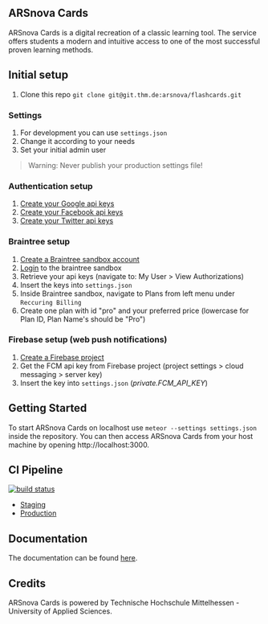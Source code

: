 ARSnova Cards
---

ARSnova Cards is a digital recreation of a classic learning tool. The service offers students a modern and intuitive access to one of the most successful proven learning methods.

## Initial setup

1. Clone this repo `git clone git@git.thm.de:arsnova/flashcards.git`

### Settings

1. For development you can use  `settings.json`
2. Change it according to your needs
3. Set your initial admin user

> Warning: Never publish your production settings file!

### Authentication setup
1. [Create your Google api keys](https://console.developers.google.com/)
2. [Create your Facebook api keys](https://developers.facebook.com/)
3. [Create your Twitter api keys](https://apps.twitter.com/)


### Braintree setup
1. [Create a Braintree sandbox account](https://www.braintreepayments.com/get-started)
2. [Login](https://sandbox.braintreegateway.com/login) to the braintree sandbox
3. Retrieve your api keys (navigate to: My User > View Authorizations)
4. Insert the keys into `settings.json`
5. Inside Braintree sandbox, navigate to Plans from left menu under `Reccuring Billing`
6. Create one plan with id "pro" and your preferred price (lowercase for Plan ID, Plan Name's should be "Pro")


### Firebase setup (web push notifications)
1. [Create a Firebase project](https://console.firebase.google.com/)
2. Get the FCM api key from Firebase project (project settings > cloud messaging > server key)
3. Insert the key into `settings.json` (_private.FCM_API_KEY_)


## Getting Started

To start ARSnova Cards on localhost use `meteor --settings settings.json` inside the repository. You can then access ARSnova Cards from your host machine by opening http://localhost:3000.

## CI Pipeline

[![build status](https://git.thm.de/arsnova/flashcards/badges/staging/build.svg)](https://git.thm.de/arsnova/flashcards/commits/staging)


- [Staging](http://cards-staging.mni.thm.de)
- [Production](https://arsnova.cards)

## Documentation 

The documentation can be found [here](https://cards-staging.mni.thm.de/jsdoc/).

## Credits


ARSnova Cards is powered by Technische Hochschule Mittelhessen - University of Applied Sciences.
